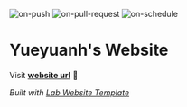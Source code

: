 
  ![on-push](../../actions/workflows/on-push.yaml/badge.svg)
  ![on-pull-request](../../actions/workflows/on-pull-request.yaml/badge.svg)
  ![on-schedule](../../actions/workflows/on-schedule.yaml/badge.svg)

  # Yueyuanh's Website

  Visit **[website url](#)** 🚀

  _Built with [Lab Website Template](https://greene-lab.gitbook.io/lab-website-template-docs)_
